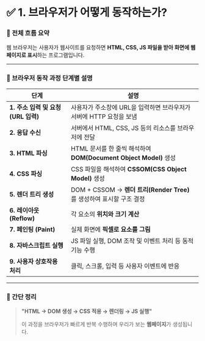 # ✅ 1. 브라우저가 어떻게 동작하는가?

### 📘 전체 흐름 요약

웹 브라우저는 사용자가 웹사이트를 요청하면 **HTML, CSS, JS 파일을 받아 화면에 웹페이지로 표시**하는 프로그램입니다.

---

### 🧭 브라우저 동작 과정 단계별 설명

| 단계 | 설명 |
|------|------|
| **1. 주소 입력 및 요청 (URL 입력)** | 사용자가 주소창에 URL을 입력하면 브라우저가 서버에 HTTP 요청을 보냄 |
| **2. 응답 수신** | 서버에서 HTML, CSS, JS 등의 리소스를 브라우저에 전달 |
| **3. HTML 파싱** | HTML 문서를 한 줄씩 해석하여 **DOM(Document Object Model)** 생성 |
| **4. CSS 파싱** | CSS 파일을 해석하여 **CSSOM(CSS Object Model)** 생성 |
| **5. 렌더 트리 생성** | DOM + CSSOM → **렌더 트리(Render Tree)** 를 생성하여 표시할 구조 결정 |
| **6. 레이아웃 (Reflow)** | 각 요소의 **위치와 크기 계산** |
| **7. 페인팅 (Paint)** | 실제 화면에 **픽셀로 요소를 그림** |
| **8. 자바스크립트 실행** | JS 파일 실행, DOM 조작 및 이벤트 처리 등 동적 기능 수행 |
| **9. 사용자 상호작용 처리** | 클릭, 스크롤, 입력 등 사용자 이벤트에 반응 |

---

### 🎯 간단 정리

> **"HTML → DOM 생성 → CSS 적용 → 렌더링 → JS 실행"**  
>  
> 이 과정을 브라우저가 빠르게 반복 수행하며 우리가 보는 **웹페이지**가 생성됩니다.

